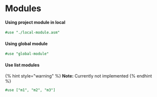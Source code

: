 # Modules

#### Using project module in local 

```ocaml
#use "./local-module.asm"
```

#### Using global module

```ocaml
#use "global-module"
```

#### Use list modules

{% hint style="warning" %}
**Note:** Currently not implemented
{% endhint %}

```ocaml
#use ["m1", "m2", "m3"]
```

